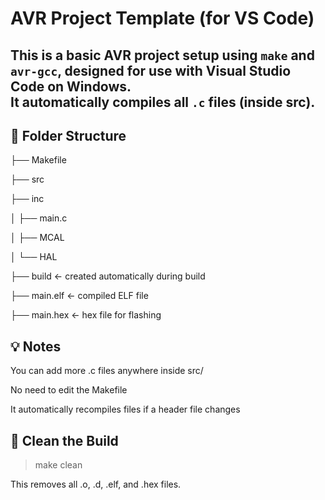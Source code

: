 # AVR Project Template (for VS Code)

This is a basic AVR project setup using `make` and `avr-gcc`, designed for use with **Visual Studio Code** on Windows.  
It automatically compiles all `.c` files (inside src).
---

## 📁 Folder Structure
├── Makefile

├── src

├── inc

│ ├── main.c

│ ├── MCAL

│ └── HAL

├── build ← created automatically during build

├── main.elf ← compiled ELF file

├── main.hex ← hex file for flashing

## 💡 Notes
You can add more .c files anywhere inside src/

No need to edit the Makefile

It automatically recompiles files if a header file changes

## 🔄 Clean the Build

> make clean

This removes all .o, .d, .elf, and .hex files.
